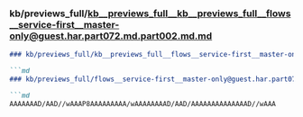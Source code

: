 ### kb/previews_full/kb__previews_full__kb__previews_full__flows__service-first__master-only@guest.har.part072.md.part002.md.md

```md
### kb/previews_full/kb__previews_full__flows__service-first__master-only@guest.har.part072.md.part002.md

```md
### kb/previews_full/flows__service-first__master-only@guest.har.part072.md (part 002)

```md
AAAAAAAD/AAD//wAAAP8AAAAAAAAA/wAAAAAAAAD/AAD/AAAAAAAAAAAAAAD//wAAA
```

```

```

```
